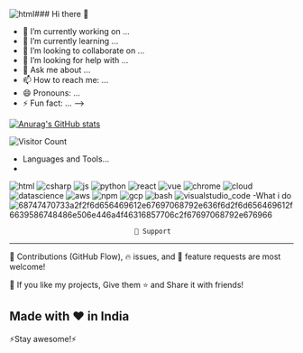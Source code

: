 ![html](https://github.com/beuzhi/beuzhi/assets/94816936/da19a205-02e6-4d96-add2-a92d9c261259)### Hi there 👋
- 🔭 I’m currently working on ...
- 🌱 I’m currently learning ...
- 👯 I’m looking to collaborate on ...
- 🤔 I’m looking for help with ...
- 💬 Ask me about ...
- 📫 How to reach me: ...
- 😄 Pronouns: ...
- ⚡ Fun fact: ...
-->

[![Anurag's GitHub stats](https://github-readme-stats.vercel.app/api?username=beuzhi)](https://github.com/anuraghazra/github-readme-stats)

![Visitor Count](https://profile-counter.glitch.me/beuzhi/count.svg)

- Languages and Tools...
- 
![html](https://github.com/beuzhi/beuzhi/assets/94816936/d8b75971-89bb-47f8-9fdc-f7c28e5d1347)
![csharp](https://github.com/beuzhi/beuzhi/assets/94816936/4931273a-c37e-402c-897b-c2e636c08065)
![js](https://github.com/beuzhi/beuzhi/assets/94816936/92e622ff-c709-451a-91de-c2ba5b6be261)
![python](https://github.com/beuzhi/beuzhi/assets/94816936/6674af67-5168-4386-bf16-2ebaa0a35184)
![react](https://github.com/beuzhi/beuzhi/assets/94816936/2db0f9ca-e55a-4a67-bcec-91e547405adb)
![vue](https://github.com/beuzhi/beuzhi/assets/94816936/c3f886ed-04f0-4fd5-a09c-7ce4eb63b6ad)
![chrome](https://github.com/beuzhi/beuzhi/assets/94816936/854336c3-f0cf-47eb-b0ff-5e1a810a5933)
 ![cloud](https://github.com/beuzhi/beuzhi/assets/94816936/5aa08e09-8a48-43d0-835d-7edc98dc539b)
 ![datascience](https://github.com/beuzhi/beuzhi/assets/94816936/711fe640-6cf3-4d44-b550-b85758b34a6a)
![aws](https://github.com/beuzhi/beuzhi/assets/94816936/494439b3-ee46-40ca-98cc-f9810449c5cd)
![npm](https://github.com/beuzhi/beuzhi/assets/94816936/09066302-8c8a-49b3-bc27-1300865a15e5)
![gcp](https://github.com/beuzhi/beuzhi/assets/94816936/8e823225-fd8d-4dcd-9be5-2f9d2d81650e)
![bash](https://github.com/beuzhi/beuzhi/assets/94816936/2d2e6e32-ff89-4e07-b2ae-b4b84f186945)
![visualstudio_code](https://github.com/beuzhi/beuzhi/assets/94816936/fe336d42-0f53-4276-9ce5-a88e0a861b76)
-What i do
![68747470733a2f2f6d656469612e67697068792e636f6d2f6d656469612f6639586748486e506e446a4f46316857706c2f67697068792e676966](https://github.com/beuzhi/beuzhi/assets/94816936/7a364c67-d214-485b-81c8-8432bc08c99c)

                                   🤝 Support
-----------------------------------------------------------------------------------------
🎀 Contributions (GitHub Flow), 🔥 issues, and 🥮 feature requests are most welcome!

💙 If you like my projects, Give them ⭐ and Share it with friends!

Made with ❤️ in India
-----------------------------------------------------------------------------------------
⚡️Stay awesome!⚡️

